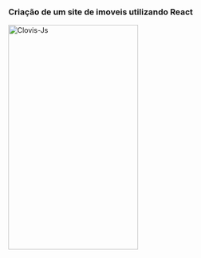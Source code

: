### Criação de um site de imoveis utilizando React



<img align="center" alt="Clovis-Js" height="450" width="260" src="https://uploaddeimagens.com.br/images/004/439/310/full/Sem_t%C3%ADtulo.png?1682095829">
